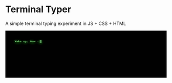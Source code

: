 # Terminal Typer

A simple terminal typing experiment in JS + CSS + HTML

<img src="https://github.com/claudemuller/terminal-typer/blob/master/assets/matrix.gif"/>